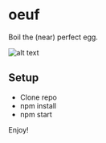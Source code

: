 # oeuf
Boil the (near) perfect egg.

![alt text](http://rhogan.ie/oeufImage.png)

## Setup

* Clone repo
* npm install
* npm start

Enjoy!
